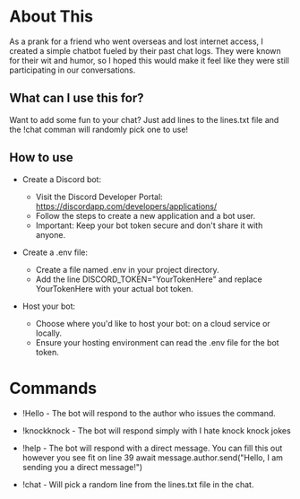 # About This
As a prank for a friend who went overseas and lost internet access, I created a simple chatbot fueled by their past chat logs. They were known for their wit and humor, so I hoped this would make it feel like they were still participating in our conversations.

## What can I use this for?
Want to add some fun to your chat? Just add lines to the lines.txt file and the !chat comman will randomly pick one to use!

## How to use
* Create a Discord bot:

    * Visit the Discord Developer Portal: https://discordapp.com/developers/applications/
    * Follow the steps to create a new application and a bot user.
    * Important: Keep your bot token secure and don't share it with anyone.

* Create a .env file:

    * Create a file named .env in your project directory.
    * Add the line DISCORD_TOKEN="YourTokenHere" and replace YourTokenHere with your actual 
      bot token.

* Host your bot:

   * Choose where you'd like to host your bot: on a cloud service or locally.
   * Ensure your hosting environment can read the .env file for the bot token.

# Commands

* !Hello - The bot will respond to the author who issues the command.

* !knockknock - The bot will respond simply with I hate knock knock jokes

* !help - The bot will respond with a direct message. You can fill this out however you see   fit on line 39 	await message.author.send("Hello, I am sending you a direct message!")

* !chat - Will pick a random line from the lines.txt file in the chat.
